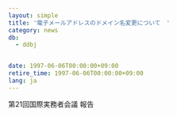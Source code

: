 ```yaml
---
layout: simple
title: '電子メールアドレスのドメイン名変更について　'
category: news
db:
  - ddbj


date: 1997-06-06T00:00:00+09:00
retire_time: 1997-06-06T00:00:00+09:00
lang: ja
---
```


第21回国際実務者会議 報告
